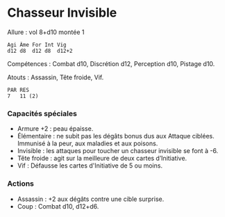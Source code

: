 # Chasseur Invisible

Allure : vol 8+d10 montée 1

	Agi	Âme	For	Int	Vig
	d12	d8	d12	d8	d12+2

Compétences : Combat d10, Discrétion d12, Perception d10, Pistage d10.

Atouts : Assassin, Tête froide, Vif.

	PAR	RES
	7	11 (2)

### Capacités spéciales
- Armure +2 : peau épaisse.
- Élémentaire : ne subit pas les dégâts bonus dus aux Attaque ciblées. Immunisé à la peur, aux maladies et aux poisons.
- Invisible : les attaques pour toucher un chasseur invisible se font à -6.
- Tête froide : agit sur la meilleure de deux cartes d’Initiative.
- Vif : Défausse les cartes d'Initiative de 5 ou moins.

### Actions
- Assassin : +2 aux dégâts contre une cible surprise.
- Coup : Combat d10, d12+d6.
